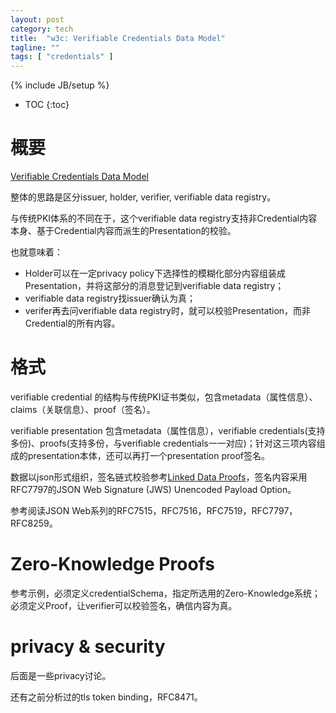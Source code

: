```yaml
---
layout: post
category: tech
title:  "w3c: Verifiable Credentials Data Model"
tagline: ""
tags: [ "credentials" ] 
---
```

{% include JB/setup %}

* TOC
{:toc}

# 概要

[Verifiable Credentials Data Model](https://www.w3.org/TR/vc-data-model/)

整体的思路是区分issuer, holder, verifier, verifiable data registry。

与传统PKI体系的不同在于，这个verifiable data registry支持非Credential内容本身、基于Credential内容而派生的Presentation的校验。

也就意味着：
- Holder可以在一定privacy policy下选择性的模糊化部分内容组装成Presentation，并将这部分的消息登记到verifiable data registry；
- verifiable data registry找issuer确认为真；
- verifer再去问verifiable data registry时，就可以校验Presentation，而非Credential的所有内容。

# 格式

verifiable credential 的结构与传统PKI证书类似，包含metadata（属性信息）、claims（关联信息）、proof（签名）。

verifiable presentation 包含metadata（属性信息），verifiable credentials(支持多份)、proofs(支持多份，与verifiable credentials一一对应)；针对这三项内容组成的presentation本体，还可以再打一个presentation proof签名。

数据以json形式组织，签名链式校验参考[Linked Data Proofs](https://w3c-dvcg.github.io/ld-proofs/)，签名内容采用RFC7797的JSON Web Signature (JWS) Unencoded Payload Option。

参考阅读JSON Web系列的RFC7515，RFC7516，RFC7519，RFC7797，RFC8259。

# Zero-Knowledge Proofs

参考示例，必须定义credentialSchema，指定所选用的Zero-Knowledge系统；必须定义Proof，让verifier可以校验签名，确信内容为真。

# privacy & security

后面是一些privacy讨论。

还有之前分析过的tls token binding，RFC8471。
